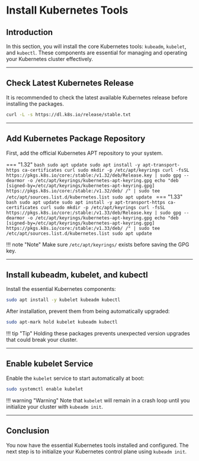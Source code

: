 
# Install Kubernetes Tools

## Introduction

In this section, you will install the core Kubernetes tools: `kubeadm`, `kubelet`, and `kubectl`.
These components are essential for managing and operating your Kubernetes cluster effectively.

---

## Check Latest Kubernetes Release

It is recommended to check the latest available Kubernetes release before installing the packages.

```bash
curl -L -s https://dl.k8s.io/release/stable.txt
```

---

## Add Kubernetes Package Repository

First, add the official Kubernetes APT repository to your system.

=== "1.32"
    ```bash
    sudo apt update
    sudo apt install -y apt-transport-https ca-certificates curl
    sudo mkdir -p /etc/apt/keyrings
    curl -fsSL https://pkgs.k8s.io/core:/stable:/v1.32/deb/Release.key | sudo gpg --dearmor -o /etc/apt/keyrings/kubernetes-apt-keyring.gpg
    echo "deb [signed-by=/etc/apt/keyrings/kubernetes-apt-keyring.gpg] https://pkgs.k8s.io/core:/stable:/v1.32/deb/ /" | sudo tee /etc/apt/sources.list.d/kubernetes.list
    sudo apt update
    ```
=== "1.33"
    ```bash
    sudo apt update
    sudo apt install -y apt-transport-https ca-certificates curl
    sudo mkdir -p /etc/apt/keyrings
    curl -fsSL https://pkgs.k8s.io/core:/stable:/v1.33/deb/Release.key | sudo gpg --dearmor -o /etc/apt/keyrings/kubernetes-apt-keyring.gpg
    echo "deb [signed-by=/etc/apt/keyrings/kubernetes-apt-keyring.gpg] https://pkgs.k8s.io/core:/stable:/v1.33/deb/ /" | sudo tee /etc/apt/sources.list.d/kubernetes.list
    sudo apt update
    ```

!!! note "Note"
    Make sure `/etc/apt/keyrings/` exists before saving the GPG key.

---

## Install kubeadm, kubelet, and kubectl

Install the essential Kubernetes components:

```bash
sudo apt install -y kubelet kubeadm kubectl
```

After installation, prevent them from being automatically upgraded:

```bash
sudo apt-mark hold kubelet kubeadm kubectl
```

!!! tip "Tip"
    Holding these packages prevents unexpected version upgrades that could break your cluster.

---

## Enable kubelet Service

Enable the `kubelet` service to start automatically at boot:

```bash
sudo systemctl enable kubelet
```

!!! warning "Warning"
    Note that `kubelet` will remain in a crash loop until you initialize your cluster with `kubeadm init`.

---

## Conclusion

You now have the essential Kubernetes tools installed and configured.
The next step is to initialize your Kubernetes control plane using `kubeadm init`.
